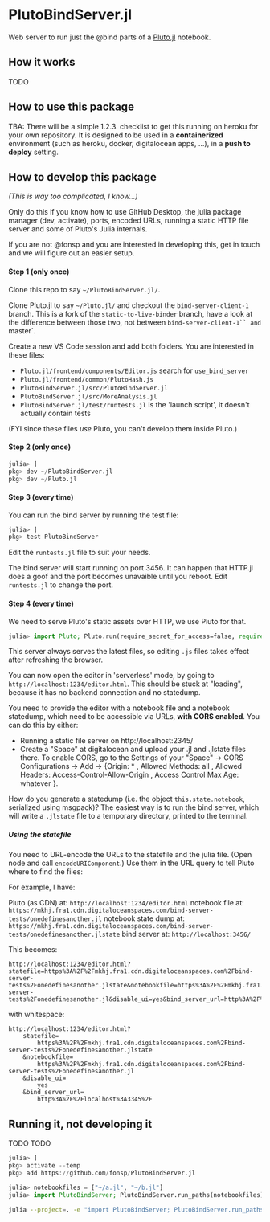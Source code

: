 # PlutoBindServer.jl

Web server to run just the @bind parts of a [Pluto.jl](https://github.com/fonsp/Pluto.jl) notebook.

## How it works

TODO

## How to use this package

TBA: There will be a simple 1.2.3. checklist to get this running on heroku for your own repository. It is designed to be used in a **containerized** environment (such as heroku, docker, digitalocean apps, ...), in a **push to deploy** setting.

## How to develop this package

_(This is way too complicated, I know...)_

Only do this if you know how to use GitHub Desktop, the julia package manager (dev, activate), ports, encoded URLs, running a static HTTP file server and some of Pluto's Julia internals.

If you are not @fonsp and you are interested in developing this, get in touch and we will figure out an easier setup.

#### Step 1 (only once)

Clone this repo to say `~/PlutoBindServer.jl/`.

Clone Pluto.jl to say `~/Pluto.jl/` and checkout the `bind-server-client-1` branch. This is a fork of the `static-to-live-binder` branch, have a look at the difference between those two, not between ` bind-server-client-1`` and  `master`.

Create a new VS Code session and add both folders. You are interested in these files:

-   `Pluto.jl/frontend/components/Editor.js` search for `use_bind_server`
-   `Pluto.jl/frontend/common/PlutoHash.js`
-   `PlutoBindServer.jl/src/PlutoBindServer.jl`
-   `PlutoBindServer.jl/src/MoreAnalysis.jl`
-   `PlutoBindServer.jl/test/runtests.jl` is the 'launch script', it doesn't actually contain tests

(FYI since these files _use_ Pluto, you can't develop them inside Pluto.)

#### Step 2 (only once)

```julia
julia> ]
pkg> dev ~/PlutoBindServer.jl
pkg> dev ~/Pluto.jl
```

#### Step 3 (every time)

You can run the bind server by running the test file:

```julia
julia> ]
pkg> test PlutoBindServer
```

Edit the `runtests.jl` file to suit your needs.

The bind server will start running on port 3456. It can happen that HTTP.jl does a goof and the port becomes unavaible until you reboot. Edit `runtests.jl` to change the port.

#### Step 4 (every time)

We need to serve Pluto's static assets over HTTP, we use Pluto for that.

```julia
julia> import Pluto; Pluto.run(require_secret_for_access=false, require_secret_for_open_links=false, launch_browser=false, port=1234)
```

This server always serves the latest files, so editing `.js` files takes effect after refreshing the browser.

You can now open the editor in 'serverless' mode, by going to `http://localhost:1234/editor.html`. This should be stuck at "loading", because it has no backend connection and no statedump.

You need to provide the editor with a notebook file and a notebook statedump, which need to be accessible via URLs, **with CORS enabled**. You can do this by either:

-   Running a static file server on http://localhost:2345/
-   Create a "Space" at digitalocean and upload your .jl and .jlstate files there. To enable CORS, go to the Settings of your "Space" -> CORS Configurations -> Add -> {Origin: \* , Allowed Methods: all , Allowed Headers: Access-Control-Allow-Origin , Access Control Max Age: whatever }.

How do you generate a statedump (i.e. the object `this.state.notebook`, serialized using msgpack)? The easiest way is to run the bind server, which will write a `.jlstate` file to a temporary directory, printed to the terminal.

##### Using the statefile

You need to URL-encode the URLs to the statefile and the julia file. (Open node and call `encodeURIComponent`.) Use them in the URL query to tell Pluto where to find the files:

For example, I have:

Pluto (as CDN) at: `http://localhost:1234/editor.html`
notebook file at: `https://mkhj.fra1.cdn.digitaloceanspaces.com/bind-server-tests/onedefinesanother.jl`
notebook state dump at: `https://mkhj.fra1.cdn.digitaloceanspaces.com/bind-server-tests/onedefinesanother.jlstate`
bind server at: `http://localhost:3456/`

This becomes:

```
http://localhost:1234/editor.html?statefile=https%3A%2F%2Fmkhj.fra1.cdn.digitaloceanspaces.com%2Fbind-server-tests%2Fonedefinesanother.jlstate&notebookfile=https%3A%2F%2Fmkhj.fra1.cdn.digitaloceanspaces.com%2Fbind-server-tests%2Fonedefinesanother.jl&disable_ui=yes&bind_server_url=http%3A%2F%2Flocalhost%3A3345%2F
```

with whitespace:

```
http://localhost:1234/editor.html?
    statefile=
        https%3A%2F%2Fmkhj.fra1.cdn.digitaloceanspaces.com%2Fbind-server-tests%2Fonedefinesanother.jlstate
    &notebookfile=
        https%3A%2F%2Fmkhj.fra1.cdn.digitaloceanspaces.com%2Fbind-server-tests%2Fonedefinesanother.jl
    &disable_ui=
        yes
    &bind_server_url=
        http%3A%2F%2Flocalhost%3A3345%2F
```

## Running it, not developing it

TODO TODO

```julia
julia> ]
pkg> activate --temp
pkg> add https://github.com/fonsp/PlutoBindServer.jl

julia> notebookfiles = ["~/a.jl", "~/b.jl"]
julia> import PlutoBindServer; PlutoBindServer.run_paths(notebookfiles)
```

```sh
julia --project=. -e "import PlutoBindServer; PlutoBindServer.run_paths(ARGS)" ~/a.jl ~/b.jl
```
